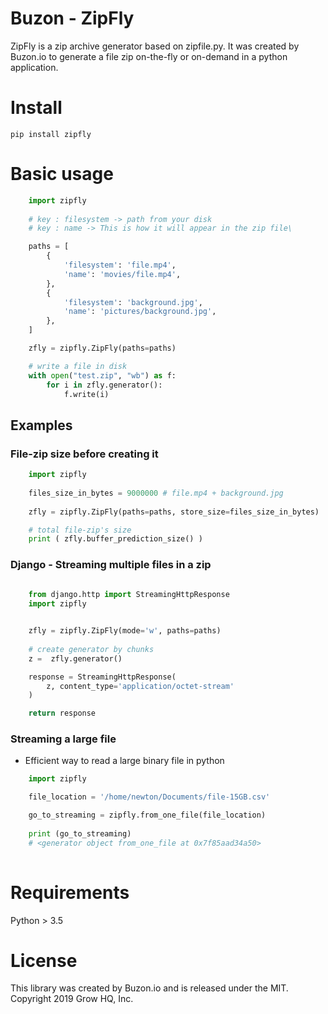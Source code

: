 # Buzon - ZipFly

ZipFly is a zip archive generator based on zipfile.py.
It was created by Buzon.io to generate a file zip on-the-fly or on-demand in a python application.


# Install
    pip install zipfly

# Basic usage

```python
    import zipfly
    
    # key : filesystem -> path from your disk
    # key : name -> This is how it will appear in the zip file\

    paths = [ 
        {
            'filesystem': 'file.mp4', 
            'name': 'movies/file.mp4', 
        },       
        {
            'filesystem': 'background.jpg', 
            'name': 'pictures/background.jpg', 
        },          
    ]

    zfly = zipfly.ZipFly(paths=paths)

    # write a file in disk
    with open("test.zip", "wb") as f:
        for i in zfly.generator():
            f.write(i)

```

## Examples


### File-zip size before creating it

```python
    import zipfly
    
    files_size_in_bytes = 9000000 # file.mp4 + background.jpg
    
    zfly = zipfly.ZipFly(paths=paths, store_size=files_size_in_bytes)

    # total file-zip's size
    print ( zfly.buffer_prediction_size() )


```


### Django - Streaming multiple files in a zip

```python
    
    from django.http import StreamingHttpResponse
    import zipfly


    zfly = zipfly.ZipFly(mode='w', paths=paths)
    
    # create generator by chunks
    z =  zfly.generator()

    response = StreamingHttpResponse(
        z, content_type='application/octet-stream'
    )          

    return response 
```

### Streaming a large file
- Efficient way to read a large binary file in python

```python
    import zipfly

    file_location = '/home/newton/Documents/file-15GB.csv'

    go_to_streaming = zipfly.from_one_file(file_location)
    
    print (go_to_streaming)
    # <generator object from_one_file at 0x7f85aad34a50>
    
```

# Requirements
Python > 3.5

# License
This library was created by Buzon.io and is released under the MIT. Copyright 2019 Grow HQ, Inc.